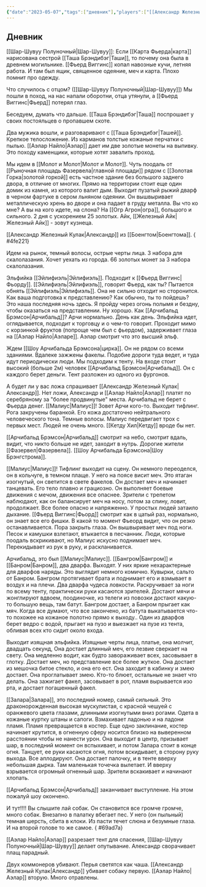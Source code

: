```yaml
---
{"date":"2023-05-07","tags":["дневник"],"players":["[[Александр Железный Кулак]]","[[Аэлар Найло]]","[[Шар-Шувуу Полуночный\|Шар-Шувуу]]","[[Фьерд Виггинс\|Фьерд Виггинс]]"],"campaign":"Школа приключенцев Безелота. Переплетенные судьбы","world-date":"8 день весны 776","world-time-start":null,"dg-publish":true,"previous-session":"[[30 апреля 2023]]","next-session":"[[14 мая 2023]]","permalink":"/7-maya-2023/","dgPassFrontmatter":true}
---
```



## Дневник
[[Шар-Шувуу Полуночный\|Шар-Шувуу]]: Если [[Карта Фьерда\|карта]] нарисована сестрой [[Таша Брэндибэг\|Таши]], то почему она была в древнем могильнике. [[Фьерд Виггинс]] копал навозные кучи, летняя работа. И там был ящик, священное одеяние, меч и карта. Плохо помнит про одежду.

Что случилось с отцом? ([[Шар-Шувуу Полуночный\|Шар-Шувуу]]) Мы пошли в поход, на нас напали оборотни, отца утянули, а [[Фьерд Виггинс\|Фьерд]] потерял глаз.

Беседуем, думать что дальше. [[Таша Брэндибэг\|Таша]] поспрошает у своих постояльцев о пропавшем скоте.

Два мужика вошли, и разговаривают с [[Таша Брэндибэг\|Ташей]]. Крепкое телосложение. Из карманов толстые кожаные перчатки с пылью. [[Аэлар Найло\|Аэлар]] дает им две золотые монеты на выпивку. Это походу каменщики, которые хотят завалить проход.

Мы идем в [[Молот и Молот\|Молот и Молот]]. Чуть поодаль от [[Рыночная площадь Фазервела\|главной площади]] рядом с [[Золотая Горка\|золотой горкой]] есть частное здание без большого заднего двора, в отличие от многих. Прямо на территории стоит еще один домик из камня, из которого валит дым. Выходит пузатый рыжий дварф в черном фартуке в сером льняном одеянии. Он вышвыривает металлическую хрень во дворе и она падает в груду металла. Вы что ко мне? А вы на кого идете, на слона? На [[Огр Агрон\|огра]], большого и сильного. 2 дня с ускорением 25 золотых. Айк, [[Железный Айк\|Железный Айк]] - зовут кузнеца.

[[Александр Железный Кулак\|Александр]] из [[Боенгтом\|Боенгтома]].
{ #4fe221}


Идем на рынок, темный волосы, острые черты лица. 3 набора для скалолазания. Хочет уехать из города. 66 золотых монет за 3 набора скалолазания.

Эльфийка [[Эйлифиэль\|Эйлифиэль]]. Подходит к [[Фьерд Виггинс\|Фьорду]]. [[Эйлифиэль\|Эйлифиэль]], говорит Фьерд, как ты? Пытается обнять [[Эйлифиэль\|Эйлифиэль]]. Она не сильно отходит но сторонится. Как ваша подготовка к представлению? Как обычно, ты то пойдешь? Это наша последняя ночь здесь. Я пройду через огонь полымя и бездну, чтобы оказаться на представлении. Ну хорошо. Как [[Арчибальд Брэмсон\|Арчибальд]]? Арчи нормально. День как день. Эльфийка идет, оглядывается, подходит к торговцу и о чем-то говорит. Проходит мимо с корзинкой фруктов (попроще чем был с фьердом), задерживает глаза на [[Аэлар Найло\|Аэларе]]. Аэлар смотрит что это высший эльф.

Ждем [[Шоу Арчибальда Брэмсона\|цирка]]. Он не рядом со всеми зданиями. Вдалеке зажжены факелы. Подобие дороги туда ведет, и туда идут периодически люди. Мы подходим к тенту. На входе стоит высокий (больше 2м) человек [[Арчибальд Брэмсон\|Арчибальд]]. Он с каждого берет деньги. Тент разложен из одного из фургонов.

А будет ли у вас ложа спрашивает [[Александр Железный Кулак\|Александр]]. Нет ложи, Александр и [[Аэлар Найло\|Аэлар]] платят по серебряному за "более продвинутые" места. Арчибальд не берет с Фьерда денег. [[Малиус\|Малиус]]! Зовет Арчи кого-то. Выходит тифлинг. Рога закручены баранкой. Его кожа достаточно нейтрального человеческого тона. Темные волосы. Малиус передвигает трох с первых мест. Людей не очень много. [[Кетду Хил\|Кетду]] вроде бы нет.

[[Арчибальд Брэмсон\|Арчибальд]] смотрит на небо, смотрит вдаль, видит, что никто больше не идет, заходит в нутрь. Дорогие жители [[Фазервел\|Фазервела]]. [[Шоу Арчибальда Брэмсона\|Шоу Брэнгстрома]].

[[Малиус\|Малиус]]! Тифлинг выходит на сцену. Он немного переоделся, он в кольчуге, в темном плаще. У него на поясе висит меч. Это ятаган изогнутый, он светится в свете факелов. Он достает меч и начинает танцевать. Его тело плавно и грациозно. Он выполняет боевые движения с мечом, движения все опаснее. Зрители с трепетом наблюдают, как он балансирует меч на носу, потом за спину, ловит, продолжает. Все более опасно и напряженно. У простых людей затаило дыхание. [[Фьерд Виггинс\|Фьорд]] смотрит как в цатый раз, нормально, он знает все его фишки. В какой то момент Фьеорд видит, что он резко останавливается. Пора закрыть глаза. Он вышвыривает меч под ноги. Песок и камушки взлетают, втыкается в песчанник. Люди, которые поодаль вскрикивают, но Малиус искусно поднимает меч. Перекидывает из рук в руку, и раскланивается.

Арчибальд, это был [[Малиус\|Малиус]]. [[Бангром\|Бангром]] и [[Банром\|Банром]], два дварфа. Выходят. У них яркие нехарактерные для дварфов наряды. Это выглядит немного комично. Кувырки, сальто от Банром. Бангром протягивает брата и поднимает его и взмывает в воздух и на плечи. Два дварфа чудеса ловкости. Раскручивает за ноги по всему тенту, практически руки касаются зрителей. Достают мячи и жонглируют вдвоем, поодиночке, из телеги из повозки достают какую-то большую вещь, там батут. Бангром достает, а Банром прыгает как мяч. Когда все думают, что все закончено, из батута выкатывается что-то похожее на кожаное полотно прямо к выходу.. Один из дварфов берет ведро с водой, прыгает на пузо и выезжает на пузе из тента, обливая всех кто сидит около входа.

Выходит изящная эльфийка. Изящные черты лица, платье, она молчит, двадцать секунд, Она достает длинный меч, его лезвие сверкает на свету. Она медленно водит, как будто завораживает всех, засовывает в глотку. Достает меч, но представление все более жуткое. Она достает из мешочка битое стекло, и она его ест. Она заходит в кабинку и змею достает. Она проглатывает змею. Кто-то блюет, остальные не знает что делать. Она зажигает факел, засовывает в рот, пламя вырывается изо рта, и достает погашенный факел.

[[Залара\|Залара]], это последний номер, самый сильный. Это драконорожденная высокая мускулистая, с красной чешуей с оранжевого цвета глазами, длинными изогнутыми вниз рогами. Одета в кожаные куртку штаны и сапоги. Взмахивает ладонью и на ладони пламя. Пламя превращается в костер. Еще одно заклинание, костер начинает крутится, в огненную сферу носится близко на выверенном расстоянии чтобы не нанести урон. Она выходит в центр, призывает шар, в последний момент он вспыхивает, и потом Залара стоит в конце огня. Танцует, ее руки касаются огня, потом вскидывает, в сторону руку выхода. Все аплодируют. Она достает палочку, и в тенте вверху небольшая дырка. Там маленькая точечка вылетает. И вверху взрывается огромный огненный шар. Зрители вскакивает и начинают хлопать.

[[Арчибальд Брэмсон\|Арчибальд]] заканчивает выступление. На этом пожалуй шоу окончено.

И тут!!!! Вы слышите лай собак. Он становится все громче громче, много собак. Внезапно в палатку вбегает пес. У него (он пыльный) темная шерсть, сбита в клоки. Из пасти течет слюна и безумные глаза. И на второй голове то же самое.
{ #69ad7a}


[[Аэлар Найло\|Аэлар]] разрезает тент для спасения, [[Шар-Шувуу Полуночный|Шар-Шувуу]] делает опутывание. Александр сворачивает плащ парадный.

Двух коммонеров убивают. Перья светятся как чаша. [[Александр Железный Кулак\|Александр]] убивает собаку первую. [[Аэлар Найло\|Аэлар]] вторую. Много отравлены.